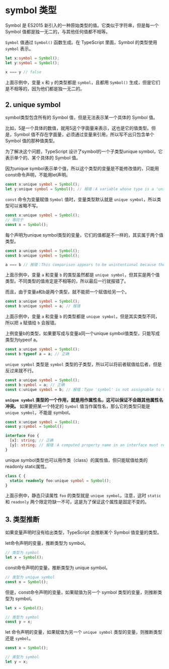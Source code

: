 # symbol 类型

Symbol 是 ES2015 新引入的一种原始类型的值。它类似于字符串，但是每一个 Symbol 值都是独一无二的，与其他任何值都不相等。

`Symbol` 值通过 `Symbol()` 函数生成。在 TypeScript 里面，Symbol 的类型使用 `symbol` 表示。

```typescript
let x:symbol = Symbol();
let y:symbol = Symbol();

x === y // false
```

上面示例中，变量 `x` 和 `y` 的类型都是 `symbol`，且都用 `Symbol()` 生成，但是它们是不相等的，因为他们都是独一无二的。

## 2. unique symbol

symbol类型包含所有的 Symbol 值，但是无法表示某一个具体的 Symbol 值。

比如，5是一个具体的数值，就用5这个字面量来表示，这也是它的值类型。但是，Symbol 值不存在字面量，必须通过变量来引用，所以写不出只包含单个 Symbol 值的那种值类型。

为了解决这个问题，TypeScript 设计了symbol的一个子类型unique symbol，它表示单个的、某个具体的 Symbol 值。

因为unique symbol表示单个值，所以这个类型的变量是不能修改值的，只能用const命令声明，不能用let声明。

```typescript
const x:unique symbol = Symbol();
let y:unique symbol = Symbol(); // 报错：A variable whose type is a 'unique symbol' type must be 'const'.类型为“唯一符号”类型的变量必须为“const”。
```

`const` 命令为变量赋值 `Symbol` 值时，变量类型默认就是 `unique symbol`，所以类型可以省略不写。

```typescript
const x:unique symbol = Symbol();
// 等同于
const x = Symbol();
```
每个声明为unique symbol类型的变量，它们的值都是不一样的，其实属于两个值类型。

```typescript
const a:unique symbol = Symbol();
const b:unique symbol = Symbol();

a === b // 报错：This comparison appears to be unintentional because the types 'typeof a' and 'typeof b' have no overlap.这种比较似乎是无意的，因为类型'typeof a'和'typeof b'没有重叠。
```

上面示例中，变量 `a` 和变量 `b` 的类型虽然都是 `unique symbol`，但其实是两个值类型。不同类型的值肯定是不相等的，所以最后一行就报错了。

而且，由于变量a和b是两个类型，就不能把一个赋值给另一个。

```typescript
const a:unique symbol = Symbol();
const b:unique symbol = a; // 报错
```

上面示例中，变量 `a` 和变量 `b` 的类型都是 `unique symbol`，但是其实类型不同，所以把 `a` 赋值给 `b` 会报错。

上例变量b的类型，如果要写成与变量a同一个unique symbol值类型，只能写成类型为typeof a。

```typescript
const a:unique symbol = Symbol();
const b:typeof a = a; // 正确
```

`unique symbol` 类型是 `symbol` 类型的子类型，所以可以将前者赋值给后者，但是反过来就不行。

```typescript
const a:unique symbol = Symbol();
const b:symbol = a; // 正确
const c:unique symbol = b; // 报错：Type 'symbol' is not assignable to type 'unique symbol'.
```

**`unique symbol` 类型的一个作用，就是用作属性名，这可以保证不会跟其他属性名冲突。** 如果要把某一个特定的 `Symbol` 值当作属性名，那么它的类型只能是 `unique symbol`，不能是 symbol。

```typescript
const x:unique symbol = Symbol();
const y:symbol = Symbol();

interface Foo {
  [x]: string; // 正确
  [y]: string; // 报错：A computed property name in an interface must refer to an expression whose type is a literal type or a 'unique symbol' type.接口中的计算属性名称必须引用其类型为文字类型或“唯一符号”类型的表达式。
}
```

unique symbol类型也可以用作类（class）的属性值，但只能赋值给类的readonly static属性。

```typescript
class C {
  static readonly foo:unique symbol = Symbol();
}
```

上面示例中，静态只读属性 `foo` 的类型就是 `unique symbol`。注意，这时 `static` 和 `readonly` 两个限定符缺一不可，这是为了保证这个属性是固定不变的。

## 3. 类型推断

如果变量声明时没有给出类型，TypeScript 会推断某个 Symbol 值变量的类型。

let命令声明的变量，推断类型为 symbol。

```typescript
// 类型为 symbol
let x = Symbol();
```

const命令声明的变量，推断类型为 unique symbol。

```typescript
// 类型为 unique symbol
const x = Symbol();
```

但是，const命令声明的变量，如果赋值为另一个 symbol 类型的变量，则推断类型为 symbol。

```typescript
let x = Symbol();

// 类型为 symbol
const y = x;
```

let 命令声明的变量，如果赋值为另一个 `unique symbol` 类型的变量，则推断类型还是 `symbol`。

```typescript
const x = Symbol();

// 类型为 symbol
let y = x;
```
